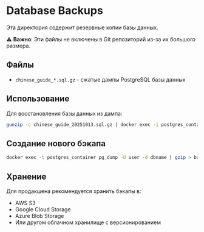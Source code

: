 # Database Backups

Эта директория содержит резервные копии базы данных.

⚠️ **Важно**: Эти файлы не включены в Git репозиторий из-за их большого размера.

## Файлы

- `chinese_guide_*.sql.gz` - сжатые дампы PostgreSQL базы данных

## Использование

Для восстановления базы данных из дампа:

```bash
gunzip -c chinese_guide_20251013.sql.gz | docker exec -i postgres_container psql -U user -d dbname
```

## Создание нового бэкапа

```bash
docker exec -t postgres_container pg_dump -U user -d dbname | gzip > backup/chinese_guide_$(date +%Y%m%d).sql.gz
```

## Хранение

Для продакшена рекомендуется хранить бэкапы в:
- AWS S3
- Google Cloud Storage
- Azure Blob Storage
- Или другом облачном хранилище с версионированием

